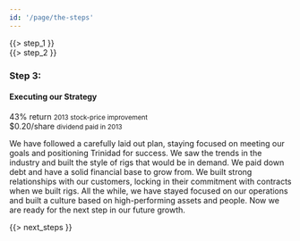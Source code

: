 ```yaml
---
id: '/page/the-steps'
---
```


<div class="block step-1">
    <div class="block-image"></div>
    <div class="block-text">{{> step_1 }}</div>
</div>
<div class="block step-2">
    <div class="block-image"></div>
    <div class="block-text">{{> step_2 }}</div>
</div>

### Step 3:

#### Executing our Strategy

<div class="sidebar-notes">
    <div class="note">43% return <small>2013 stock-price improvement</small></div>
    <div class="note">$0.20/share <small>dividend paid in 2013</small></div>
</div>

We have followed a carefully laid out plan, staying focused on meeting our goals and positioning Trinidad for success. We saw the trends in the industry and built the style of rigs that would be in demand. We paid down debt and have a solid financial base to grow from. We built strong relationships with our customers, locking in their commitment with contracts when we built rigs. All the while, we have stayed focused on our operations and built a culture based on high-performing assets and people. Now we are ready for the next step in our future growth.

<div id="next-steps">{{> next_steps }}</div>
